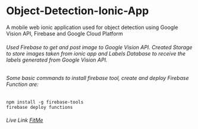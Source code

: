 # Object-Detection-Ionic-App
A mobile web ionic application used for object detection using Google Vision API, Firebase and Google Cloud Platform 
###### Used Firebase to get and post image to Google Vision API. Created Storage to store images taken from ionic app and Labels Database to receive the labels generated from Google Vision API.

###### Some basic commands to install firebase tool, create and deploy Firebase Function are:
```
npm install -g firebase-tools
firebase deploy functions
```
###### Live Link [FitMe](http://webpage.pace.edu/ab85414n/CS641/fitme%20final/)
